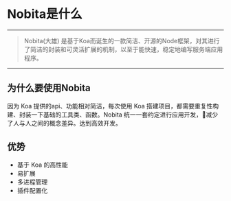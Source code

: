 # Nobita是什么
---

> Nobita(大雄) 是基于Koa而诞生的一款简洁、开源的Node框架，对其进行了简洁的封装和可灵活扩展的机制，以至于能快速，稳定地编写服务端应用程序。

---

## 为什么要使用Nobita

因为 Koa 提供的api、功能相对简洁，每次使用 Koa 搭建项目，都需要重复性构建、封装一下基础的工具类、函数。Nobita 统一一套约定进行应用开发，减少了人与人之间的概念差异。达到高效开发。

## 优势
- 基于 Koa 的高性能
- 易扩展
- 多进程管理
- 插件配置化